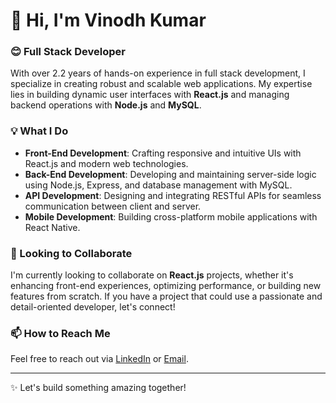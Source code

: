 # 👋 Hi, I'm Vinodh Kumar

### 😊 Full Stack Developer

With over 2.2 years of hands-on experience in full stack development, I specialize in creating robust and scalable web applications. My expertise lies in building dynamic user interfaces with **React.js** and managing backend operations with **Node.js** and **MySQL**. 

### 💡 What I Do

- **Front-End Development**: Crafting responsive and intuitive UIs with React.js and modern web technologies.
- **Back-End Development**: Developing and maintaining server-side logic using Node.js, Express, and database management with MySQL.
- **API Development**: Designing and integrating RESTful APIs for seamless communication between client and server.
- **Mobile Development**: Building cross-platform mobile applications with React Native.

### 💞️ Looking to Collaborate

I'm currently looking to collaborate on **React.js** projects, whether it's enhancing front-end experiences, optimizing performance, or building new features from scratch. If you have a project that could use a passionate and detail-oriented developer, let's connect!

### 📫 How to Reach Me

Feel free to reach out via [LinkedIn](https://www.linkedin.com/in/vinodhkumar102/) or [Email](mailto:kvinodh102@gmail.com).

---

✨ Let's build something amazing together!
